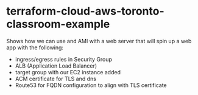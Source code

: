 # terraform-cloud-aws-toronto-classroom-example

Shows how we can use and AMI with a web server that will spin up a web app with the following:

* ingress/egress rules in Security Group
* ALB (Application Load Balancer)
* target group with our EC2 instance added
* ACM certificate for TLS and dns
* Route53 for FQDN configuration to align with TLS certificate
